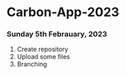 # Carbon-App-2023



### Sunday 5th Febrauary, 2023

1. Create repository
2. Upload some files
3. Branching
